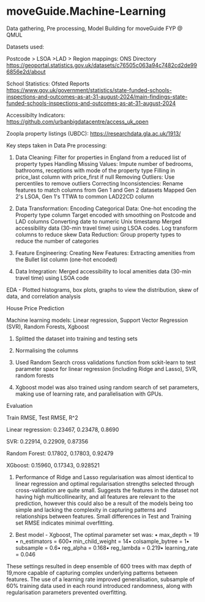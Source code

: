 # moveGuide.Machine-Learning

Data gathering, Pre processing, Model Building for moveGuide FYP @ QMUL

Datasets used:

Postcode > LSOA >LAD > Region mappings:
ONS Directory https://geoportal.statistics.gov.uk/datasets/c76505c063a94c7482cd2de996856e2d/about

School Statistics:
Ofsted Reports https://www.gov.uk/government/statistics/state-funded-schools-inspections-and-outcomes-as-at-31-august-2024/main-findings-state-funded-schools-inspections-and-outcomes-as-at-31-august-2024

Accessibilty Indicators:
https://github.com/urbanbigdatacentre/access_uk_open

Zoopla property listings (UBDC):
https://researchdata.gla.ac.uk/1913/

Key steps taken in Data Pre processing:

1. Data Cleaning:
Filter for properties in England from a reduced list of property types
Handling Missing Values: Impute number of bedrooms, bathrooms, receptions with mode of the property type
Filling in price_last column with price_first if null
Removing Outliers: Use percentiles to remove outliers 
Correcting Inconsistencies: Rename features to match columns from Gen 1 and Gen 2 datasets
Mapped Gen 2's LSOA, Gen 1's TTWA to common LAD22CD column

2. Data Transformation:
Encoding Categorical Data:
One-hot encoding the Property type column
Target encoded with smoothing on Postcode and LAD columns
Converting date to numeric Unix timestamp
Merged accessibility data (30-min travel time) using LSOA codes.
Log transform  columns to reduce skew
Data Reduction:
Group property types to reduce the number of categories

3. Feature Engineering:
Creating New Features:
Extracting amenities from the Bullet list column (one-hot encoded) 

4. Data Integration: 
Merged accessibility to local amenities data (30-min travel time) using LSOA code

EDA - Plotted histograms, box plots, graphs to view the distribution, skew of data, and correlation analysis

House Price Prediction

Machine learning models:
Linear regression, Support Vector Regression (SVR),
Random Forests,
Xgboost

1. Splitted the dataset into training and testing sets

2. Normalising the columns

3. Used Random Search cross validations function from sckit-learn to test parameter space for linear regression (including Ridge and Lasso), SVR, random forests

4. Xgboost model was also trained using random search of set parameters, making use of learning rate, and parallelisation with GPUs.

Evaluation

Train RMSE,          Test RMSE,          R^2
                    
Linear regression:		0.23467,  	    0.23478,  	 0.8690

SVR:	0.22914,	0.22909,	0.87356

Random Forest:		0.17802,	0.17803,	0.92479

XGboost:		        0.15960,  	    0.17343,  	 0.928521

1. Performance of Ridge and Lasso regularisation was almost identical to linear regression and optimal regularisation strengths selected through cross-validation are quite small. 
Suggests the features in the dataset not having high multicollinearity, and all features are relevant to the prediction, however this could also be a result of the models being too simple and lacking the complexity in capturing patterns and relationships between features. Small differences in Test and Training set RMSE indicates minimal overfitting.

2. Best model - Xgboost, The optimal parameter set was:
 •	max_depth = 19 •	n_estimators = 600•	min_child_weight = 14•	colsample_bytree = 1•	subsample = 0.6•	reg_alpha = 0.168•	reg_lambda = 0.219•	learning_rate = 0.046 

  These settings resulted in deep ensemble of 600 trees with max depth of 19,more capable of capturing complex underlying patterns between features. The use of a learning rate improved       generalisation, subsample of 60% training data used in each round introduced randomness, along with regularisation parameters prevented overfitting.




